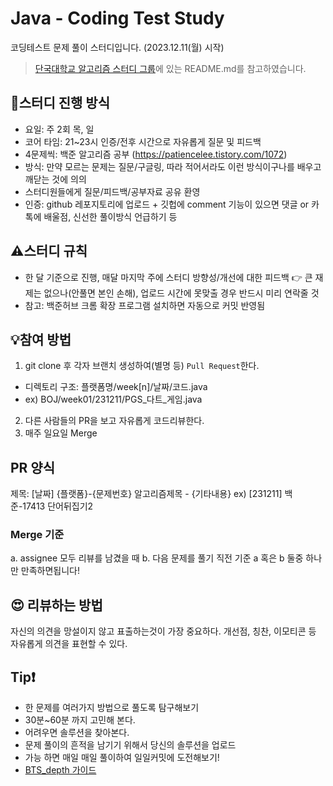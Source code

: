 # Java - Coding Test Study
코딩테스트 문제 풀이 스터디입니다. (2023.12.11(월) 시작)

> [단국대학교 알고리즘 스터디 그룹](https://github.com/DKU-STUDY/Algorithm)에 있는 README.md를 참고하였습니다.

## 📌스터디 진행 방식
- 요일: 주 2회 목, 일
- 코어 타임: 21~23시 인증/전후 시간으로 자유롭게 질문 및 피드백
- 4문제씩: 백준 알고리즘 공부 (https://patiencelee.tistory.com/1072)
- 방식: 만약 모르는 문제는 질문/구글링, 따라 적어서라도 이런 방식이구나를 배우고 깨닫는 것에 의의
- 스터디원들에게 질문/피드백/공부자료 공유 환영
- 인증: github 레포지토리에 업로드 + 깃헙에 comment 기능이 있으면 댓글 or 카톡에 배울점, 신선한 풀이방식 언급하기 등

## ⚠️스터디 규칙 
- 한 달 기준으로 진행, 매달 마지막 주에 스터디 방향성/개선에 대한 피드백
👉 큰 재제는 없으나(안풀면 본인 손해), 업로드 시간에 못맞출 경우 반드시 미리 연락줄 것 
- 참고: 백준허브 크롬 확장 프로그램 설치하면 자동으로 커밋 반영됨

## 💡참여 방법
1. git clone 후 각자 브랜치 생성하여(별명 등) `Pull Request`한다.
- 디렉토리 구조: 플랫폼명/week[n]/날짜/코드.java
- ex) BOJ/week01/231211/PGS_다트_게임.java
2. 다른 사람들의 PR을 보고 자유롭게 코드리뷰한다.
3. 매주 일요일 Merge 

## PR 양식
제목: [날짜] {플랫폼}-{문제번호} 알고리즘제목 - {기타내용}
ex) [231211] 백준-17413 단어뒤집기2

### Merge 기준
a. assignee 모두 리뷰를 남겼을 때 b. 다음 문제를 풀기 직전 기준 a 혹은 b 둘중 하나만 만족하면됩니다!

## 😍 리뷰하는 방법
자신의 의견을 망설이지 않고 표출하는것이 가장 중요하다. 개선점, 칭찬, 이모티콘 등 자유롭게 의견을 표현할 수 있다.

## Tip❗
- 한 문제를 여러가지 방법으로 풀도록 탐구해보기
- 30분~60분 까지 고민해 본다.
- 어려우면 솔루션을 찾아본다.
- 문제 풀이의 흔적을 남기기 위해서 당신의 솔루션을 업로드
- 가능 하면 매일 매일 풀이하여 일일커밋에 도전해보기!
- [BTS_depth 가이드](https://dku-study.github.io/InfoBoard/BST_depth.html)
